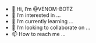 - 👋 Hi, I’m @VENOM-BOTZ
- 👀 I’m interested in ...
- 🌱 I’m currently learning ...
- 💞️ I’m looking to collaborate on ...
- 📫 How to reach me ...

<!---
VENOM-BOTZ/VENOM-BOTZ is a ✨ special ✨ repository because its `README.md` (this file) appears on your GitHub profile.
You can click the Preview link to take a look at your changes.
--->
